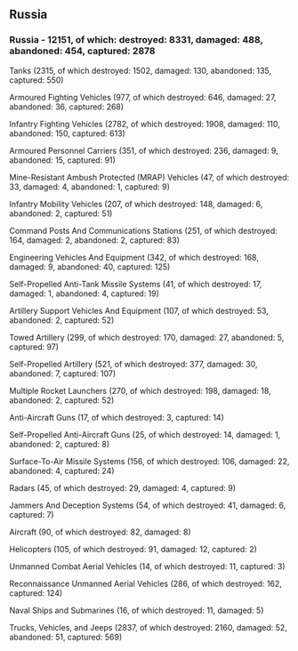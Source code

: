 
 
 ## Russia
 
 ### Russia - 12151, of which: destroyed: 8331, damaged: 488, abandoned: 454, captured: 2878

 

 

 Tanks (2315, of which destroyed: 1502, damaged: 130, abandoned: 135, captured: 550)

 Armoured Fighting Vehicles (977, of which destroyed: 646, damaged: 27, abandoned: 36, captured: 268)

 Infantry Fighting Vehicles (2782, of which destroyed: 1908, damaged: 110, abandoned: 150, captured: 613)

 Armoured Personnel Carriers (351, of which destroyed: 236, damaged: 9, abandoned: 15, captured: 91)

 Mine-Resistant Ambush Protected (MRAP) Vehicles (47, of which destroyed: 33, damaged: 4, abandoned: 1, captured: 9)

 Infantry Mobility Vehicles (207, of which destroyed: 148, damaged: 6, abandoned: 2, captured: 51)

 Command Posts And Communications Stations (251, of which destroyed: 164, damaged: 2, abandoned: 2, captured: 83)

 Engineering Vehicles And Equipment (342, of which destroyed: 168, damaged: 9, abandoned: 40, captured: 125)

 Self-Propelled Anti-Tank Missile Systems (41, of which destroyed: 17, damaged: 1, abandoned: 4, captured: 19)

 Artillery Support Vehicles And Equipment (107, of which destroyed: 53, abandoned: 2, captured: 52)

 Towed Artillery (299, of which destroyed: 170, damaged: 27, abandoned: 5, captured: 97)

 Self-Propelled Artillery (521, of which destroyed: 377, damaged: 30, abandoned: 7, captured: 107)

 Multiple Rocket Launchers (270, of which destroyed: 198, damaged: 18, abandoned: 2, captured: 52)

 Anti-Aircraft Guns (17, of which destroyed: 3, captured: 14)

 Self-Propelled Anti-Aircraft Guns (25, of which destroyed: 14, damaged: 1, abandoned: 2, captured: 8)

 Surface-To-Air Missile Systems (156, of which destroyed: 106, damaged: 22, abandoned: 4, captured: 24)

 Radars (45, of which destroyed: 29, damaged: 4, captured: 9)

 Jammers And Deception Systems (54, of which destroyed: 41, damaged: 6, captured: 7)

 Aircraft (90, of which destroyed: 82, damaged: 8)

 Helicopters (105, of which destroyed: 91, damaged: 12, captured: 2)

 Unmanned Combat Aerial Vehicles (14, of which destroyed: 11, captured: 3)

 Reconnaissance Unmanned Aerial Vehicles (286, of which destroyed: 162, captured: 124)

 Naval Ships and Submarines (16, of which destroyed: 11, damaged: 5)

 Trucks, Vehicles, and Jeeps (2837, of which destroyed: 2160, damaged: 52, abandoned: 51, captured: 569)

